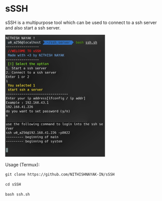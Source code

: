 # sSSH
sSSH is a multipurpose tool which can be used to connect to a ssh server and also start a ssh server.

<img src="https://github.com/NITHISHNAYAK-IN/sSSH/blob/main/sSSH.jpeg" width="320"/>

Usage (Termux):
````
git clone https://github.com/NITHISHNAYAK-IN/sSSH

cd sSSH

bash ssh.sh
````
